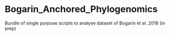 # Bogarin_Anchored_Phylogenomics
Bundle of single purpose scripts to analyse dataset of Bogarin et al. 2018 (in prep)
